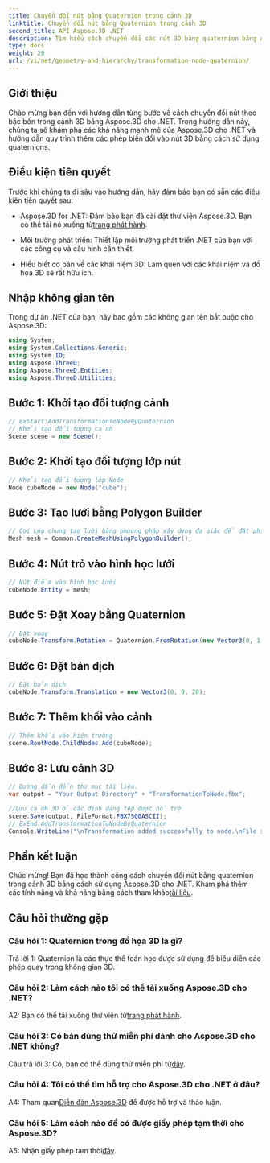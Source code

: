 ```yaml
---
title: Chuyển đổi nút bằng Quaternion trong cảnh 3D
linktitle: Chuyển đổi nút bằng Quaternion trong cảnh 3D
second_title: API Aspose.3D .NET
description: Tìm hiểu cách chuyển đổi các nút 3D bằng quaternion bằng Aspose.3D cho .NET. Hướng dẫn từng bước cho người mới bắt đầu.
type: docs
weight: 20
url: /vi/net/geometry-and-hierarchy/transformation-node-quaternion/
---
```

## Giới thiệu

Chào mừng bạn đến với hướng dẫn từng bước về cách chuyển đổi nút theo bậc bốn trong cảnh 3D bằng Aspose.3D cho .NET. Trong hướng dẫn này, chúng ta sẽ khám phá các khả năng mạnh mẽ của Aspose.3D cho .NET và hướng dẫn quy trình thêm các phép biến đổi vào nút 3D bằng cách sử dụng quaternions.

## Điều kiện tiên quyết

Trước khi chúng ta đi sâu vào hướng dẫn, hãy đảm bảo bạn có sẵn các điều kiện tiên quyết sau:

-  Aspose.3D for .NET: Đảm bảo bạn đã cài đặt thư viện Aspose.3D. Bạn có thể tải nó xuống từ[trang phát hành](https://releases.aspose.com/3d/net/).

- Môi trường phát triển: Thiết lập môi trường phát triển .NET của bạn với các công cụ và cấu hình cần thiết.

- Hiểu biết cơ bản về các khái niệm 3D: Làm quen với các khái niệm và đồ họa 3D sẽ rất hữu ích.

## Nhập không gian tên

Trong dự án .NET của bạn, hãy bao gồm các không gian tên bắt buộc cho Aspose.3D:

```csharp
using System;
using System.Collections.Generic;
using System.IO;
using Aspose.ThreeD;
using Aspose.ThreeD.Entities;
using Aspose.ThreeD.Utilities;
```

## Bước 1: Khởi tạo đối tượng cảnh

```csharp
// ExStart:AddTransformationToNodeByQuaternion
// Khởi tạo đối tượng cảnh
Scene scene = new Scene();
```

## Bước 2: Khởi tạo đối tượng lớp nút

```csharp
// Khởi tạo đối tượng lớp Node
Node cubeNode = new Node("cube");
```

## Bước 3: Tạo lưới bằng Polygon Builder

```csharp
// Gọi Lớp chung tạo lưới bằng phương pháp xây dựng đa giác để đặt phiên bản lưới
Mesh mesh = Common.CreateMeshUsingPolygonBuilder();
```

## Bước 4: Nút trỏ vào hình học lưới

```csharp
// Nút điểm vào hình học Lưới
cubeNode.Entity = mesh;
```

## Bước 5: Đặt Xoay bằng Quaternion

```csharp
// Đặt xoay
cubeNode.Transform.Rotation = Quaternion.FromRotation(new Vector3(0, 1, 0), new Vector3(0.3, 0.5, 0.1));            
```

## Bước 6: Đặt bản dịch

```csharp
// Đặt bản dịch
cubeNode.Transform.Translation = new Vector3(0, 0, 20);            
```

## Bước 7: Thêm khối vào cảnh

```csharp
// Thêm khối vào hiện trường
scene.RootNode.ChildNodes.Add(cubeNode);
```

## Bước 8: Lưu cảnh 3D

```csharp
// Đường dẫn đến thư mục tài liệu.
var output = "Your Output Directory" + "TransformationToNode.fbx";

//Lưu cảnh 3D ở các định dạng tệp được hỗ trợ
scene.Save(output, FileFormat.FBX7500ASCII);
// ExEnd:AddTransformationToNodeByQuaternion
Console.WriteLine("\nTransformation added successfully to node.\nFile saved at " + output);
```

## Phần kết luận

Chúc mừng! Bạn đã học thành công cách chuyển đổi nút bằng quaternion trong cảnh 3D bằng cách sử dụng Aspose.3D cho .NET. Khám phá thêm các tính năng và khả năng bằng cách tham khảo[tài liệu](https://reference.aspose.com/3d/net/).

## Câu hỏi thường gặp

### Câu hỏi 1: Quaternion trong đồ họa 3D là gì?

Trả lời 1: Quaternion là các thực thể toán học được sử dụng để biểu diễn các phép quay trong không gian 3D.

### Câu hỏi 2: Làm cách nào tôi có thể tải xuống Aspose.3D cho .NET?

 A2: Bạn có thể tải xuống thư viện từ[trang phát hành](https://releases.aspose.com/3d/net/).

### Câu hỏi 3: Có bản dùng thử miễn phí dành cho Aspose.3D cho .NET không?

 Câu trả lời 3: Có, bạn có thể dùng thử miễn phí từ[đây](https://releases.aspose.com/).

### Câu hỏi 4: Tôi có thể tìm hỗ trợ cho Aspose.3D cho .NET ở đâu?

 A4: Tham quan[Diễn đàn Aspose.3D](https://forum.aspose.com/c/3d/18) để được hỗ trợ và thảo luận.

### Câu hỏi 5: Làm cách nào để có được giấy phép tạm thời cho Aspose.3D?

 A5: Nhận giấy phép tạm thời[đây](https://purchase.aspose.com/temporary-license/).
